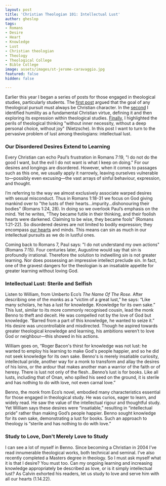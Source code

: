 ```yaml
---
layout: post
title: 'Christian Theologian 101: Intellectual Lust'
author: gheslop
tags:
- Romans
- Desire
- Heart
- Knowledge
- Lust
- Christian theologian
- Theology
- Theological College
- Bible College
image: assets/images/st-jerome-caravaggio.jpg
featured: false
hidden: false

---
```

Earlier this year I began a series of posts for those engaged in theological studies, particularly students. The [first post](https://rekindle.co.za/content/2022-02-02-character-of-a-theologian "Christian Theologian 101: Character") argued that the goal of any theological pursuit must always be Christian character. In the [second](https://rekindle.co.za/content/2022-02-16-christian-theologian-101-humility "Christian Theologian 101: Humility") I identified humility as a fundamental Christian virtue, defining it and then exploring its expression within theological studies. [Finally](https://rekindle.co.za/content/2022-02-18-fridays-with-fred "Nietzsche On Studying Theology"), I highlighted the perils of theological thinking "without inner necessity, without a deep personal choice, without joy" (Nietzsche). In this post I want to turn to the pervasive problem of lust among theologians: intellectual lust.

### Our Disordered Desires Extend to Learning

Every Christian can echo Paul’s frustration in Romans 7:19, "I do not do the good I want, but the evil I do not want is what I keep on doing." For our desires and longings are disordered. However, when it comes to passages such as this one, we usually apply it narrowly, leaving ourselves vulnerable to—possibly even excusing—the vast arrays of sinful behaviour, expression, and thought.

I’m referring to the way we almost exclusively associate warped desires with sexual misconduct. Thus in Romans 1:18-31 we focus on God giving mankind over to "the lusts of their hearts…impurity…dishonouring their bodies" (Romans 1:24, 28). In doing so we overlook Paul’s emphasis on the mind. Yet he writes, "They became futile in their thinking, and their foolish hearts were darkened. Claiming to be wise, they became fools" (Romans 1:21-22). So disordered desires are not limited to bodily expression; they encompass [our hearts](https://rekindle.co.za/content/2021-10-05-the-heart-is-deceitful-but-that-doesn-t-mean-feelings-are '"The Heart Is Deceitful"') and minds. This means can sin as much in our intellectual pursuits as we do in lustful ones.

Coming back to Romans 7, Paul says: "I do not understand my own actions" (Romans 7:15). Four centuries later, Augustine would say that sin is profoundly irrational. Therefore the solution to indwelling sin is not greater learning. Nor does possessing an impressive intellect preclude sin. In fact, one of the gravest dangers for the theologian is an insatiable appetite for greater learning without loving God.

### Intellectual Lust: Sterile and Selfish

Listen to William, from Umberto Eco’s _The Name Of The Rose._ After describing one of the monks as a “victim of a great lust,” he says: “Like many scholars, he has a lust for knowledge. Knowledge for its own sake.” This lust, similar to its more commonly recognised cousin, lead the monk Benno to theft and deceit. He was compelled not by the love of God but knowledge. “Barred from a part of this knowledge, he wanted to seize it.” His desire was uncontrollable and misdirected. Though he aspired towards greater theological knowledge and learning, his ambitions weren’t to love God or neighbour—this showed in his actions.

William goes on, “Roger Bacon's thirst for knowledge was not lust: he wanted to employ his learning to make God's people happier, and so he did not seek knowledge for its own sake. Benno's is merely insatiable curiosity, intellectual pride, another way for a monk to transform and allay the desires of his loins, or the ardour that makes another man a warrior of the faith or of heresy. There is lust not only of the flesh…Benno’s lust is for books. Like all lusts, including that of Onan, who spilled his seed on the ground, it is sterile and has nothing to do with love, not even carnal love.”

Benno, the monk from Eco’s novel, embodied many characteristics essential for those engaged in theological study. He was curios, eager to learn, and widely read. He saw the value of the intellectual rigour and thoughtful study. Yet William says these desires were “insatiable,” resulting in “intellectual pride” rather than making God’s people happier. Benno sought knowledge for its own sake, demonstrating a lust for books. Such an approach to theology is “sterile and has nothing to do with love.”

### Study to Love, Don't Merely Love to Study

I can see a lot of myself in Benno. Since becoming a Christian in 2004 I’ve read innumerable theological works, both technical and seminal. I’ve also recently completed a Masters degree in theology. So I must ask myself what it is that I desire? You must too. Can my ongoing learning and increasing knowledge appropriately be described as love, or is it simply intellectual lust? As Calvin exhorted his readers, let us study to love and serve him with all our hearts (1.14.22).